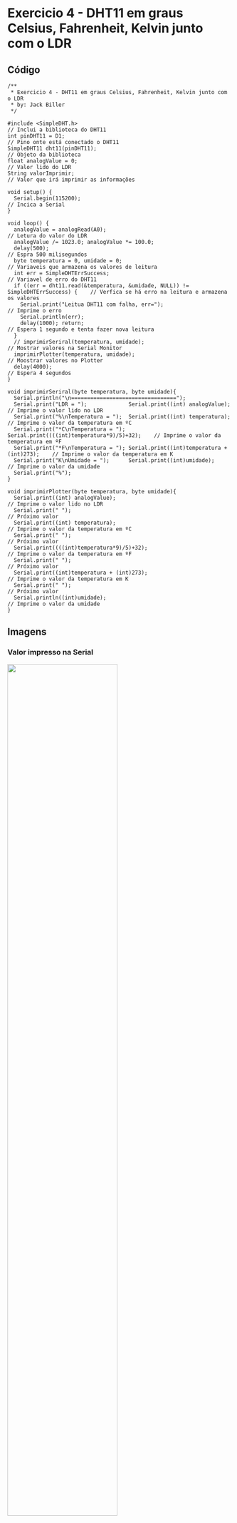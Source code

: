 # Exercicio 4 - DHT11 em graus Celsius, Fahrenheit, Kelvin junto com o LDR

## Código

	/**
	 * Exercicio 4 - DHT11 em graus Celsius, Fahrenheit, Kelvin junto com o LDR
	 * by: Jack Biller
	 */

	#include <SimpleDHT.h>                                                              // Inclui a biblioteca do DHT11
	int pinDHT11 = D1;                                                                  // Pino onte está conectado o DHT11
	SimpleDHT11 dht11(pinDHT11);                                                        // Objeto da biblioteca
	float analogValue = 0;                                                              // Valor lido do LDR
	String valorImprimir;                                                               // Valor que irá imprimir as informações

	void setup() {
	  Serial.begin(115200);                                                             // Incica a Serial
	}

	void loop() {
	  analogValue = analogRead(A0);                                                     // Letura do valor do LDR
	  analogValue /= 1023.0; analogValue *= 100.0;
	  delay(500);                                                                       // Espra 500 milisegundos
	  byte temperatura = 0, umidade = 0;                                                // Variaveis que armazena os valores de leitura
	  int err = SimpleDHTErrSuccess;                                                    // Variavel de erro do DHT11
	  if ((err = dht11.read(&temperatura, &umidade, NULL)) != SimpleDHTErrSuccess) {    // Verfica se há erro na leitura e armazena os valores
	    Serial.print("Leitua DHT11 com falha, err=");                                   // Imprime o erro
	    Serial.println(err);
	    delay(1000); return;                                                            // Espera 1 segundo e tenta fazer nova leitura
	  }
	  // imprimirSeriral(temperatura, umidade);                                            // Mostrar valores na Serial Monitor
	  imprimirPlotter(temperatura, umidade);                                            // Moostrar valores no Plotter
	  delay(4000);                                                                      // Espera 4 segundos
	}

	void imprimirSeriral(byte temperatura, byte umidade){
	  Serial.println("\n=================================");
	  Serial.print("LDR = ");             Serial.print((int) analogValue);              // Imprime o valor lido no LDR
	  Serial.print("%\nTemperatura = ");  Serial.print((int) temperatura);              // Imprime o valor da temperatura em ºC
	  Serial.print("*C\nTemperatura = "); Serial.print((((int)temperatura*9)/5)+32);    // Imprime o valor da temperatura em ºF
	  Serial.print("*F\nTemperatura = "); Serial.print((int)temperatura + (int)273);    // Imprime o valor da temperatura em K
	  Serial.print("K\nUmidade = ");      Serial.print((int)umidade);                   // Imprime o valor da umidade
	  Serial.print("%");
	}

	void imprimirPlotter(byte temperatura, byte umidade){
	  Serial.print((int) analogValue);                                                  // Imprime o valor lido no LDR
	  Serial.print(" ");                                                                // Próximo valor  
	  Serial.print((int) temperatura);                                                  // Imprime o valor da temperatura em ºC
	  Serial.print(" ");                                                                // Próximo valor
	  Serial.print((((int)temperatura*9)/5)+32);                                        // Imprime o valor da temperatura em ºF
	  Serial.print(" ");                                                                // Próximo valor
	  Serial.print((int)temperatura + (int)273);                                        // Imprime o valor da temperatura em K
	  Serial.print(" ");                                                                // Próximo valor
	  Serial.println((int)umidade);                                                     // Imprime o valor da umidade
	}


## Imagens

### Valor impresso na Serial

<img src="Print Serial.png" width="70%">
<br><br>

### Gráfico Plotter

<img src="grafico Plotter.png" width="50%">
<br><br>

### Montagem Física

<img src="montagem.jpeg" width="50%">